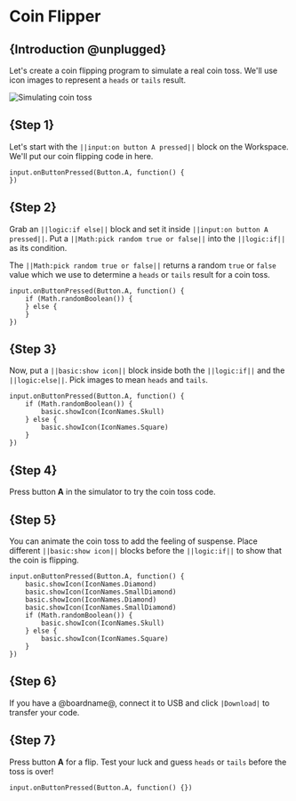 # Coin Flipper

## {Introduction @unplugged}

Let's create a coin flipping program to simulate a real coin toss. We'll use icon images to represent a ``heads`` or ``tails`` result.

![Simulating coin toss](/static/mb/projects/coin-flipper/coin-flipper.gif)

## {Step 1}

Let's start with the ``||input:on button A pressed||`` block on the Workspace. We'll put our coin flipping code in here.

```blocks
input.onButtonPressed(Button.A, function() {
})
```

## {Step 2}

Grab an ``||logic:if else||`` block and set it inside ``||input:on button A pressed||``. Put a ``||Math:pick random true or false||`` into the ``||logic:if||`` as its condition.

The ``||Math:pick random true or false||`` returns a random ``true`` or ``false`` value which we use to determine a ``heads`` or ``tails`` result for a coin toss.

```blocks
input.onButtonPressed(Button.A, function() {
    if (Math.randomBoolean()) {
    } else {
    }
})
```

## {Step 3}

Now, put a ``||basic:show icon||`` block inside both the ``||logic:if||`` and the ``||logic:else||``. Pick images to mean ``heads`` and ``tails``.

```blocks
input.onButtonPressed(Button.A, function() {
    if (Math.randomBoolean()) {
        basic.showIcon(IconNames.Skull)
    } else {
        basic.showIcon(IconNames.Square)
    }
})
```

## {Step 4}

Press button **A** in the simulator to try the coin toss code.

## {Step 5}

You can animate the coin toss to add the feeling of suspense. Place different ``||basic:show icon||`` blocks before the ``||logic:if||`` to show that the coin is flipping.

```blocks
input.onButtonPressed(Button.A, function() {
    basic.showIcon(IconNames.Diamond)
    basic.showIcon(IconNames.SmallDiamond)
    basic.showIcon(IconNames.Diamond)
    basic.showIcon(IconNames.SmallDiamond)
    if (Math.randomBoolean()) {
        basic.showIcon(IconNames.Skull)
    } else {
        basic.showIcon(IconNames.Square)
    }
})
```

## {Step 6}

If you have a @boardname@, connect it to USB and click ``|Download|`` to transfer your code.

## {Step 7}

Press button **A** for a flip. Test your luck and guess ``heads`` or ``tails`` before the toss is over!

```template
input.onButtonPressed(Button.A, function() {})
```
